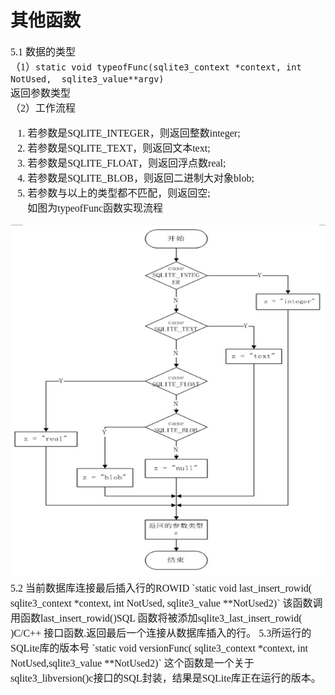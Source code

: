 # 其他函数
<font face="微软雅黑" size="3px">

5.1 数据的类型  
（1）`static void typeofFunc(sqlite3_context *context, int NotUsed,  sqlite3_value**argv)`  
返回参数类型  
（2）工作流程  
1. 若参数是SQLITE_INTEGER，则返回整数integer;  
2. 若参数是SQLITE_TEXT，则返回文本text;  
3. 若参数是SQLITE_FLOAT，则返回浮点数real;  
4. 若参数是SQLITE_BLOB，则返回二进制大对象blob;  
5. 若参数与以上的类型都不匹配，则返回空;  
如图为typeofFunc函数实现流程  
<img src='typeofFunc函数.jpg'>    
5.2 当前数据库连接最后插入行的ROWID  
`static void last_insert_rowid(  sqlite3_context *context,  int NotUsed,  sqlite3_value **NotUsed2)`  
该函数调用函数last_insert_rowid()SQL 函数将被添加sqlite3_last_insert_rowid( )C/C++ 接口函数.返回最后一个连接从数据库插入的行。  
5.3所运行的SQLite库的版本号  
`static void versionFunc( sqlite3_context *context,  int NotUsed,sqlite3_value **NotUsed2)`  
这个函数是一个关于sqlite3_libversion()c接口的SQL封装，结果是SQLite库正在运行的版本。  
